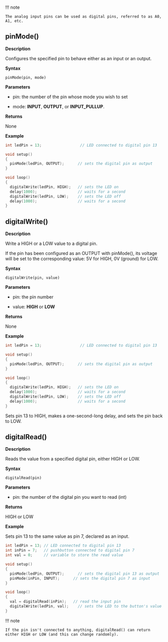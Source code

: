 !!! note

    The analog input pins can be used as digital pins, referred to as A0, A1, etc.

## pinMode()

**Description**

Configures the specified pin to behave either as an input or an output.


**Syntax**

`pinMode(pin, mode)`


**Parameters**

- pin: the number of the pin whose mode you wish to set

- mode: **INPUT**, **OUTPUT**, or **INPUT_PULLUP**. 


**Returns**

None

**Example**

``` c++
int ledPin = 13;                 // LED connected to digital pin 13

void setup()
{
  pinMode(ledPin, OUTPUT);      // sets the digital pin as output
}

void loop()
{
  digitalWrite(ledPin, HIGH);   // sets the LED on
  delay(1000);                  // waits for a second
  digitalWrite(ledPin, LOW);    // sets the LED off
  delay(1000);                  // waits for a second
}
```

## digitalWrite()

**Description**

Write a HIGH or a LOW value to a digital pin.

If the pin has been configured as an OUTPUT with pinMode(), its voltage will be set to the corresponding value: 5V for HIGH, 0V (ground) for LOW.

**Syntax**

`digitalWrite(pin, value)`

**Parameters**

- pin: the pin number

- value: **HIGH** or **LOW**

**Returns**

None

**Example**

``` c++
int ledPin = 13;                 // LED connected to digital pin 13

void setup()
{
  pinMode(ledPin, OUTPUT);      // sets the digital pin as output
}

void loop()
{
  digitalWrite(ledPin, HIGH);   // sets the LED on
  delay(1000);                  // waits for a second
  digitalWrite(ledPin, LOW);    // sets the LED off
  delay(1000);                  // waits for a second
}
```
Sets pin 13 to HIGH, makes a one-second-long delay, and sets the pin back to LOW.


## digitalRead()

**Description**

Reads the value from a specified digital pin, either HIGH or LOW.

**Syntax**

`digitalRead(pin)`

**Parameters**

 - pin: the number of the digital pin you want to read (int)

**Returns**

HIGH or LOW

**Example**

Sets pin 13 to the same value as pin 7, declared as an input.

``` c++
int ledPin = 13; // LED connected to digital pin 13
int inPin = 7;   // pushbutton connected to digital pin 7
int val = 0;     // variable to store the read value

void setup()
{
  pinMode(ledPin, OUTPUT);      // sets the digital pin 13 as output
  pinMode(inPin, INPUT);      // sets the digital pin 7 as input
}

void loop()
{
  val = digitalRead(inPin);   // read the input pin
  digitalWrite(ledPin, val);    // sets the LED to the button's value
}
```

!!! note

    If the pin isn't connected to anything, digitalRead() can return either HIGH or LOW (and this can change randomly).

